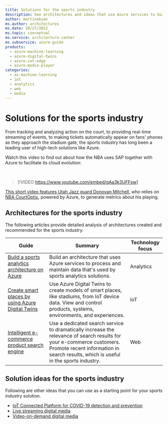 ```yaml
---
title: Solutions for the sports industry
description: See architectures and ideas that use Azure services to build efficient, scalable, and reliable solutions in the sports industry.
author: martinekuan
ms.author: architectures
ms.date: 10/27/2022
ms.topic: conceptual
ms.service: architecture-center
ms.subservice: azure-guide
products:
  - azure-machine-learning
  - azure-digital-twins
  - azure-iot-edge
  - azure-media-player
categories:
  - ai-machine-learning
  - iot
  - analytics
  - web
  - media
---
```


# Solutions for the sports industry

From tracking and analyzing action on the court, to providing real-time streaming of events, to making tickets automatically appear on fans' phones as they approach the stadium gate, the sports industry has long been a leading user of high-tech solutions like Azure.  

Watch this video to find out about how the NBA uses SAP together with Azure to facilitate its cloud evolution: 

<br>

> [!VIDEO https://www.youtube.com/embed/gAa3k3UFFsw]

[This short video features Utah Jazz guard Donovan Mitchell](https://www.youtube.com/watch?v=xq-gwAoVcZg), who relies on [NBA CourtOptix](https://nbacourtoptix.nba.com), powered by Azure, to generate metrics about his playing.  

## Architectures for the sports industry

The following articles provide detailed analysis of architectures created and recommended for the sports industry.

|Guide  |Summary  |Technology focus  |
|---------|---------|---------|
|   [Build a sports analytics architecture on Azure](../example-scenario/analytics/sports-analytics-architecture-azure.yml)   |  Build an architecture that uses Azure services to process and maintain data that's used by sports analytics solutions.       |  Analytics       |
|  [Create smart places by using Azure Digital Twins](../example-scenario/iot/smart-places.yml)   |     Use Azure Digital Twins to create models of smart places, like stadiums, from IoT device data. View and control products, systems, environments, and experiences.    |     IoT    |
|   [Intelligent e-commerce product search engine](../example-scenario/apps/ecommerce-search.yml)  |     Use a dedicated search service to dramatically increase the relevance of search results for your e-commerce customers. Promote recent information in search results, which is useful in the sports industry.    |     Web    |

## Solution ideas for the sports industry

Following are other ideas that you can use as a starting point for your sports industry solution.

- [IoT Connected Platform for COVID-19 detection and prevention](../solution-ideas/articles/iot-connected-platform.yml)
- [Live streaming digital media](../solution-ideas/articles/digital-media-live-stream.yml)
- [Video-on-demand digital media](../solution-ideas/articles/digital-media-video.yml)
